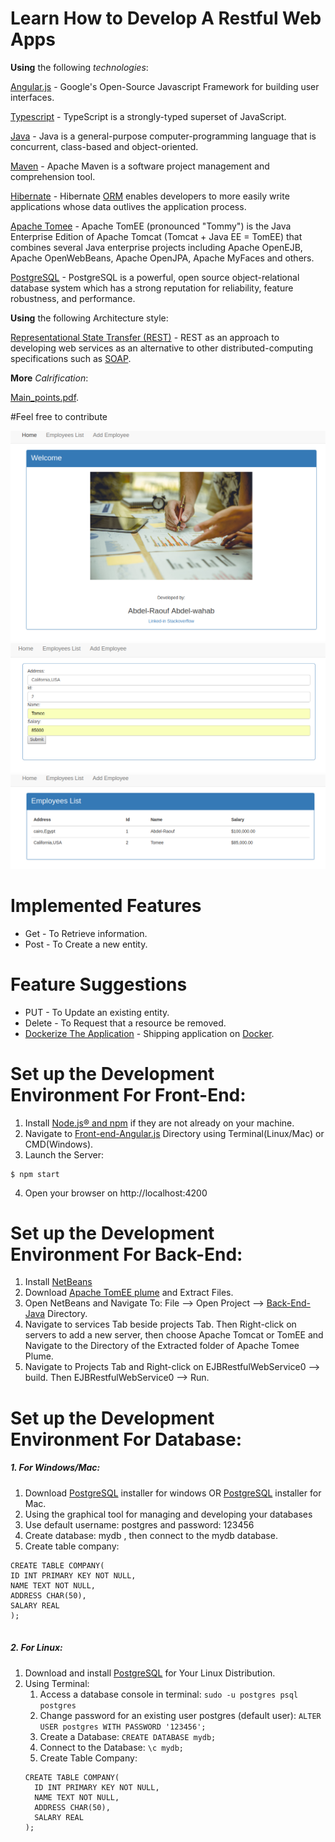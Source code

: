 # Learn How to Develop A Restful Web Apps

**Using** the following *technologies*: 

[Angular.js](https://angular.io/) - Google's Open-Source Javascript Framework for building user interfaces.

[Typescript](https://www.typescriptlang.org/) - TypeScript is a strongly-typed superset of JavaScript.

[Java](https://www.oracle.com/technetwork/java/index.html) - Java is a general-purpose computer-programming language that is concurrent, class-based and object-oriented.

[Maven](https://maven.apache.org/) - Apache Maven is a software project management and comprehension tool.

[Hibernate](https://hibernate.org/) - Hibernate [ORM](http://hibernate.org/orm/what-is-an-orm/) enables developers to more easily write applications whose data outlives the application process. 

[Apache Tomee](http://tomee.apache.org/) - Apache TomEE (pronounced "Tommy") is the Java Enterprise Edition of Apache Tomcat (Tomcat + Java EE = TomEE) that combines several Java enterprise projects including Apache OpenEJB, Apache OpenWebBeans, Apache OpenJPA, Apache MyFaces and others.

[PostgreSQL](https://www.postgresql.org/) - PostgreSQL is a powerful, open source object-relational database system which has a strong reputation for reliability, feature robustness, and performance.

**Using** the following Architecture style:

[Representational State Transfer (REST)](https://spring.io/understanding/REST) - REST as an approach to developing web services as an alternative to other distributed-computing specifications such as [SOAP](https://www.tutorialspoint.com/soap/what_is_soap.htm). 

**More** *Calrification*:

[Main_points.pdf](https://github.com/Abdel-Raouf/Restful-App/blob/master/main_points.pdf).

#Feel free to contribute

![App look](https://github.com/Abdel-Raouf/Restful-App/blob/master/images/Screenshot%20from%202018-10-01%2006-54-41.png)
![App look](https://github.com/Abdel-Raouf/Restful-App/blob/master/images/Screenshot%20from%202018-10-01%2006-53-51.png)
![App look](https://github.com/Abdel-Raouf/Restful-App/blob/master/images/Screenshot%20from%202018-10-01%2006-54-18.png)

# Implemented Features

- Get - To Retrieve information.
- Post - To Create a new entity.

# Feature Suggestions

- PUT - To Update an existing entity.
- Delete - To Request that a resource be removed.
- [Dockerize The Application](https://github.com/docker/labs) - Shipping application on [Docker](https://www.docker.com/).

# Set up the Development Environment For Front-End:

1. Install [Node.js® and npm](https://nodejs.org/en/download/) if they are not already on your machine.
2. Navigate to [Front-end-Angular.js](https://github.com/Abdel-Raouf/Restful-App/tree/master/Front-end-Angular.js) Directory using Terminal(Linux/Mac) or CMD(Windows).
3. Launch the Server: 
```
$ npm start
```
4. Open your browser on http://localhost:4200

# Set up the Development Environment For Back-End:

1. Install [NetBeans](https://netbeans.org/downloads/) 
2. Download [Apache TomEE plume](http://tomee.apache.org/download-ng.html) and Extract Files. 
3. Open NetBeans and Navigate To: File --> Open Project --> [Back-End-Java](https://github.com/Abdel-Raouf/Restful-App/tree/master/Back-end-Java) Directory.
4. Navigate to services Tab beside projects Tab. Then Right-click on servers to add a new server, then choose Apache Tomcat or TomEE and Navigate to the Directory of the Extracted folder of Apache Tomee Plume.
5. Navigate to Projects Tab and Right-click on EJBRestfulWebService0 --> build. Then EJBRestfulWebService0 --> Run.

# Set up the Development Environment For Database:

  ##### 1.  For Windows/Mac:
  1. Download [PostgreSQL](https://www.postgresql.org/download/windows/) installer for windows
      OR [PostgreSQL](https://www.postgresql.org/download/macosx/) installer for Mac.
  2. Using the graphical tool for managing and developing your databases
  3. Use default username: postgres and password: 123456
  4. Create database: mydb , then connect to the mydb database.
  5. Create table company:
  ```
CREATE TABLE COMPANY(
  ID INT PRIMARY KEY NOT NULL,
  NAME TEXT NOT NULL,
  ADDRESS CHAR(50),
  SALARY REAL
);
​
  ```
 ##### 2. For Linux:
 1. Download and install [PostgreSQL](https://www.postgresql.org/download/) for Your Linux Distribution.
 2. Using Terminal:
    1. Access a database console in terminal: ``` sudo -u postgres psql postgres ```
    2. Change password for an existing user postgres (default user): ``` ALTER USER postgres WITH PASSWORD '123456'; ```
    3. Create a Database: ``` CREATE DATABASE mydb; ```
    4. Connect to the Database: ``` \c mydb; ```
    5. Create Table Company:
    ```
    CREATE TABLE COMPANY(
      ID INT PRIMARY KEY NOT NULL,
      NAME TEXT NOT NULL,
      ADDRESS CHAR(50),
      SALARY REAL
    );
    ```

